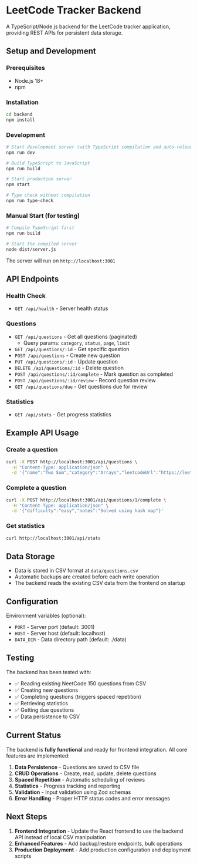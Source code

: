 # LeetCode Tracker Backend

A TypeScript/Node.js backend for the LeetCode tracker application, providing REST APIs for persistent data storage.

## Setup and Development

### Prerequisites
- Node.js 18+
- npm

### Installation

```bash
cd backend
npm install
```

### Development

```bash
# Start development server (with TypeScript compilation and auto-reload)
npm run dev

# Build TypeScript to JavaScript
npm run build

# Start production server
npm start

# Type check without compilation
npm run type-check
```

### Manual Start (for testing)

```bash
# Compile TypeScript first
npm run build

# Start the compiled server
node dist/server.js
```

The server will run on `http://localhost:3001`

## API Endpoints

### Health Check
- `GET /api/health` - Server health status

### Questions
- `GET /api/questions` - Get all questions (paginated)
  - Query params: `category`, `status`, `page`, `limit`
- `GET /api/questions/:id` - Get specific question
- `POST /api/questions` - Create new question
- `PUT /api/questions/:id` - Update question
- `DELETE /api/questions/:id` - Delete question
- `POST /api/questions/:id/complete` - Mark question as completed
- `POST /api/questions/:id/review` - Record question review
- `GET /api/questions/due` - Get questions due for review

### Statistics
- `GET /api/stats` - Get progress statistics

## Example API Usage

### Create a question
```bash
curl -X POST http://localhost:3001/api/questions \
  -H "Content-Type: application/json" \
  -d '{"name":"Two Sum","category":"Arrays","leetcodeUrl":"https://leetcode.com/problems/two-sum/"}'
```

### Complete a question
```bash
curl -X POST http://localhost:3001/api/questions/1/complete \
  -H "Content-Type: application/json" \
  -d '{"difficulty":"easy","notes":"Solved using hash map"}'
```

### Get statistics
```bash
curl http://localhost:3001/api/stats
```

## Data Storage

- Data is stored in CSV format at `data/questions.csv`
- Automatic backups are created before each write operation
- The backend reads the existing CSV data from the frontend on startup

## Configuration

Environment variables (optional):
- `PORT` - Server port (default: 3001)
- `HOST` - Server host (default: localhost)
- `DATA_DIR` - Data directory path (default: ./data)

## Testing

The backend has been tested with:
- ✅ Reading existing NeetCode 150 questions from CSV
- ✅ Creating new questions
- ✅ Completing questions (triggers spaced repetition)
- ✅ Retrieving statistics
- ✅ Getting due questions
- ✅ Data persistence to CSV

## Current Status

The backend is **fully functional** and ready for frontend integration. All core features are implemented:

1. **Data Persistence** - Questions are saved to CSV file
2. **CRUD Operations** - Create, read, update, delete questions
3. **Spaced Repetition** - Automatic scheduling of reviews
4. **Statistics** - Progress tracking and reporting
5. **Validation** - Input validation using Zod schemas
6. **Error Handling** - Proper HTTP status codes and error messages

## Next Steps

1. **Frontend Integration** - Update the React frontend to use the backend API instead of local CSV manipulation
2. **Enhanced Features** - Add backup/restore endpoints, bulk operations
3. **Production Deployment** - Add production configuration and deployment scripts
